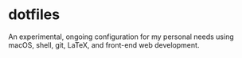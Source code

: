 # dotfiles

An experimental, ongoing configuration for my personal needs using macOS, shell, git, LaTeX, and front-end web development.
